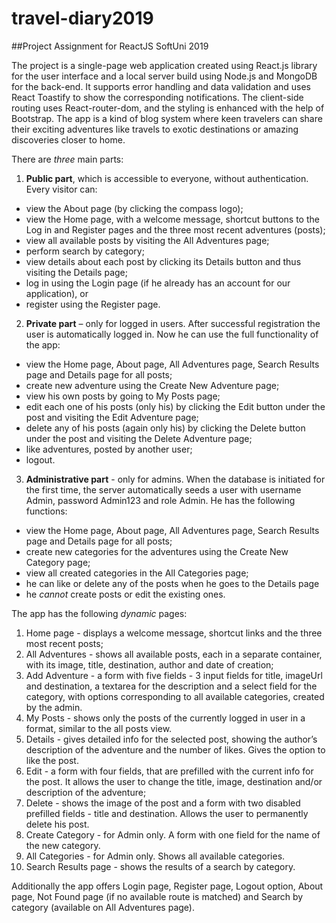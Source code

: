 # travel-diary2019
##Project Assignment for ReactJS SoftUni 2019

The project is a single-page web application created using React.js library for the user interface and a local server build using Node.js and MongoDB for the back-end. It supports error handling and data validation and uses React Toastify to show the corresponding notifications. The client-side routing uses React-router-dom, and the styling is enhanced with the help of Bootstrap.
The app is a kind of blog system where keen travelers can share their exciting adventures like travels to exotic destinations or amazing discoveries closer to home.

There are *three* main parts:
1. **Public part**, which is accessible to everyone, without authentication. Every visitor can:
* view the About page (by clicking the compass logo);
* view the Home page, with a welcome message, shortcut buttons to the Log in and Register pages and the three most recent adventures (posts);
* view all available posts by visiting the All Adventures page;
* perform search by category;
* view details about each post by clicking its Details button and thus visiting the Details page;
* log in using the Login page (if he already has an account for our application), or
* register using the Register page.

2. **Private part** – only for logged in users. After successful registration the user is automatically logged in. Now he can use the full functionality of the app:
* view the Home page, About page, All Adventures page, Search Results page and Details page for all posts;
* create new adventure using the Create New Adventure page;
* view his own posts by going to My Posts page;
* edit each one of his posts (only his) by clicking the Edit button under the post and visiting the Edit Adventure page;
* delete any of his posts (again only his) by clicking the Delete button under the post and visiting the Delete Adventure page;
* like adventures, posted by another user;
* logout.

3. **Administrative part** - only for admins. When the database is initiated for the first time, the server automatically seeds a user with username Admin, password Admin123 and role Admin. He has the following functions:
* view the Home page, About page, All Adventures page, Search Results page and Details page for all posts;
* create new categories for the adventures using the Create New Category page;
* view all created categories in the All Categories page;
* he can like or delete any of the posts when he goes to the Details page
* he *cannot* create posts or edit the existing ones.

The app has the following *dynamic* pages:
1. Home page - displays a welcome message, shortcut links and the three most recent posts;
2. All Adventures - shows all available posts, each in a separate container, with its image, title, destination, author and date of creation;
3. Add Adventure - a form with five fields - 3 input fields for title, imageUrl and destination, a textarea for the description and a select field for the category, with options corresponding to all available categories, created by the admin.
4. My Posts - shows only the posts of the currently logged in user in a format, similar to the all posts view.
5. Details - gives detailed info for the selected post, showing the author’s description of the adventure and the number of likes. Gives the option to like the post.
6. Edit - a form with four fields, that are prefilled with the current info for the post. It allows the user to change the title, image, destination and/or description of the adventure;
7. Delete - shows the image of the post and a form with two disabled prefilled fields - title and destination. Allows the user to permanently delete his post.
8. Create Category - for Admin only. A form with one field for the name of the new category.
9. All Categories - for Admin only. Shows all available categories.
10. Search Results page - shows the results of a search by category.

Additionally the app offers Login page, Register page, Logout option, About page, Not Found page (if no available route is matched) and Search by category (available on All Adventures page).